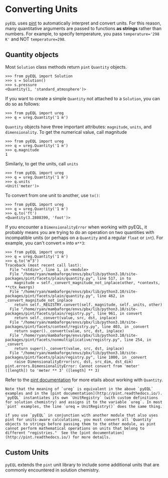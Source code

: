 # Converting Units

`pyEQL` uses [pint](https://pint.readthedocs.io/en/stable/) to automatically interpret and
convert units. For this reason, many quantitative arguments are passed to functions
**as strings** rather than numbers. For example, to specify temperature, you pass
`temperature='298 K'` and NOT `temperature=298`.

## Quantity objects

Most `Solution` class methods return `pint` `Quantity` objects.

```
>>> from pyEQL import Solution
>>> s = Solution()
>>> s.pressure
<Quantity(1, 'standard_atmosphere')>
```

If you want to create a simple `Quantity` not attached to a `Solution`, you can do
so as follows:

```
>>> from pyEQL import ureg
>>> q = ureg.Quantity('1 m')
```

`Quantity` objects have three important attributes: `magnitude`, `units`, and `dimensionality`. To get the numerical value, call magnitude

```
>>> from pyEQL import ureg
>>> q = ureg.Quantity('1 m')
>>> q.magnitude
1
```

Similarly, to get the units, call `units`

```
>>> from pyEQL import ureg
>>> q = ureg.Quantity('1 m')
>>> q.units
<Unit('meter')>
```

To convert from one unit to another, use `to()`:

```
>>> from pyEQL import ureg
>>> q = ureg.Quantity('1 m')
>>> q.to('ft')
<Quantity(3.2808399, 'foot')>
```

If you encounter a `DimensionalityError` when working with pyEQL, it probably
means you are trying to do an operation on two quantities with incompatible units (or
perhaps on a `Quantity` and a regular `float` or `int`). For example, you can't convert
`m` into `m**3`:

```
>>> from pyEQL import ureg
>>> q = ureg.Quantity('1 m')
>>> q.to('m^3')
Traceback (most recent call last):
  File "<stdin>", line 1, in <module>
  File "/home/ryan/mambaforge/envs/pbx/lib/python3.10/site-packages/pint/facets/plain/quantity.py", line 517, in to
    magnitude = self._convert_magnitude_not_inplace(other, *contexts, **ctx_kwargs)
  File "/home/ryan/mambaforge/envs/pbx/lib/python3.10/site-packages/pint/facets/plain/quantity.py", line 462, in _convert_magnitude_not_inplace
    return self._REGISTRY.convert(self._magnitude, self._units, other)
  File "/home/ryan/mambaforge/envs/pbx/lib/python3.10/site-packages/pint/facets/plain/registry.py", line 961, in convert
    return self._convert(value, src, dst, inplace)
  File "/home/ryan/mambaforge/envs/pbx/lib/python3.10/site-packages/pint/facets/context/registry.py", line 403, in _convert
    return super()._convert(value, src, dst, inplace)
  File "/home/ryan/mambaforge/envs/pbx/lib/python3.10/site-packages/pint/facets/nonmultiplicative/registry.py", line 254, in _convert
    return super()._convert(value, src, dst, inplace)
  File "/home/ryan/mambaforge/envs/pbx/lib/python3.10/site-packages/pint/facets/plain/registry.py", line 1000, in _convert
    raise DimensionalityError(src, dst, src_dim, dst_dim)
pint.errors.DimensionalityError: Cannot convert from 'meter' ([length]) to 'meter ** 3' ([length] ** 3)
```

Refer to the [pint documentation](https://pint.readthedocs.io/en/stable/) for more
etails about working with `Quantity`.

```{note}
Note that the meaning of `ureg` is equivalent in the above `pyEQL` examples and in the [pint documentation](http://pint.readthedocs.io/). `pyEQL` instantiates its own `UnitRegistry` (with custom definitions for solution chemistry) and assigns it to the variable `ureg`. In most `pint` examples, the line `ureq = UnitRegistry()` does the same thing.
```

```{important}
if you use `pyEQL` in conjunction with another module that also uses pint for units-aware calculations, you must convert all `Quantity`  objects to strings before passing them to the other module, as pint cannot perform mathematical operations on units that belong to different "registries."  See the [pint documentation](http://pint.readthedocs.io/) for more details.
```

## Custom Units

`pyEQL` extends the `pint` unit library to include some additional units that are
commonly encountered in solution chemistry.
